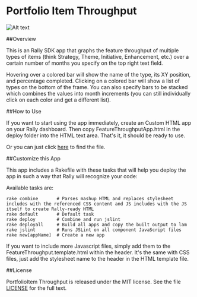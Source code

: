 Portfolio Item Throughput
========================

![Alt text](https://raw.github.com/osulehria/rally-feature-throughput/master/deploy/screenshot.png)

##Overview

This is an Rally SDK app that graphs the feature throughput of multiple types of items (think Strategy, Theme, Initiative, Enhancement, etc.) over a certain number of months you specify on the top right text field.

Hovering over a colored bar will show the name of the type, its XY position, and percentage completed. Clicking on a colored bar will show a list of types on the bottom of the frame. You can also specify bars to be stacked which combines the values into month increments (you can still individually click on each color and get a different list).

##How to Use

If you want to start using the app immediately, create an Custom HTML app on your Rally dashboard. Then copy FeatureThroughputApp.html in the deploy folder into the HTML text area. That's it, it should be ready to use.

Or you can just click [here](https://raw.github.com/osulehria/rally-feature-throughput/master/deploy/FeatureThroughputApp.html) to find the file.

##Customize this App

This app includes a Rakefile with these tasks that will help you deploy the app in such a way that Rally will recognize your code:

Available tasks are:

    rake combine       # Parses mashup HTML and replaces stylesheet includes with the referenced CSS content and JS includes with the JS itself to create Rally-ready HTML
    rake default       # Default task
    rake deploy        # Combine and run jslint
    rake deployall     # Build all apps and copy the built output to lam
    rake jslint        # Runs JSLint on all component JavaScript files
    rake new[appName]  # Create a new app

If you want to include more Javascript files, simply add them to the FeatureThroughput.template.html within the header. It's the same with CSS files, just add the stylesheet name to the header in the HTML template file.

##License

PortfolioItem Throughput  is released under the MIT license. See the file [LICENSE](https://raw.github.com/osulehria/rally-feature-throughput/master/LICENSE) for the full text.